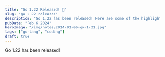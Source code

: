 ```yaml
---
title: "Go 1.22 Released! 🎉"
slug: "go-1-22-released"
description: "Go 1.22 has been released! Here are some of the highlights that I am excited about."
pubDate: "Feb 6 2024"
heroImage: "/img/notes/2024-02-06-go-1-22.jpg"
tags: ["go-lang", "coding"]
draft: true
---
```


Go 1.22 has been released! 



